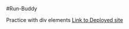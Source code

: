 #Run-Buddy

Practice with div elements
[Link to Deployed site](https://eclevela-1234.github.io/run-buddy/)
